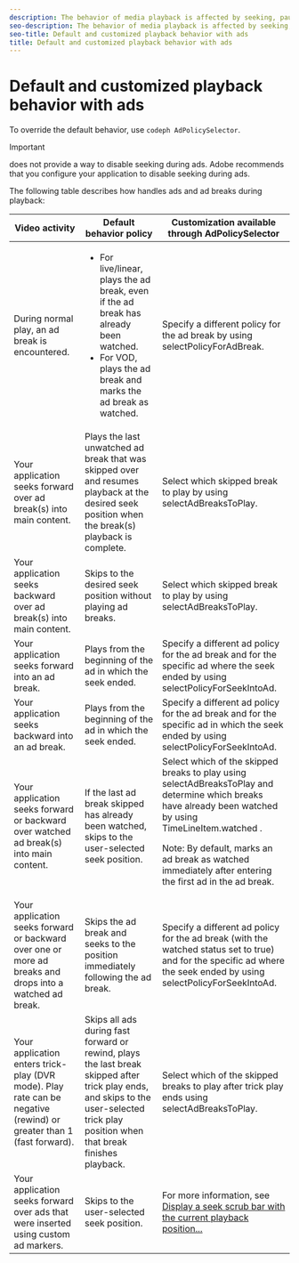```yaml
---
description: The behavior of media playback is affected by seeking, pausing, fast forward or rewind (trick play mode), and the inclusion of advertising.
seo-description: The behavior of media playback is affected by seeking, pausing, fast forward or rewind (trick play mode), and the inclusion of advertising.
seo-title: Default and customized playback behavior with ads
title: Default and customized playback behavior with ads
---
```


# Default and customized playback behavior with ads

To override the default behavior, use `codeph AdPolicySelector`.


>[!IMPORTANT]
>
>does not provide a way to disable seeking during ads. Adobe recommends that you configure your application to disable seeking during ads.

The following table describes how  handles ads and ad breaks during playback:

<table id="table_466538B1C2A646B89EB4F9AA111203BE"> 
 <tgroup cols="3">
  <colspec colnum="1" colname="col1" colwidth="*" />
  <colspec colnum="2" colname="col2" colwidth="*" />
  <colspec colnum="3" colname="col3" colwidth="*" />
  <thead> 
   <tr> 
    <th colname="col1" class="entry">Video activity</th> 
    <th colname="col2" class="entry">Default 
     <ph conkeyref="phrases/primetime-sdk-name" /> behavior policy </th> 
    <th colname="col3" class="entry">Customization available through <span class="codeph">AdPolicySelector</span> </th> 
   </tr>
  </thead> 
  <tbody> 
   <tr> 
    <td colname="col1">During normal play, an ad break is encountered.</td> 
    <td colname="col2"> 
     <ul id="ul_10D2638676EA4ADDA718E61BD4FDC1D2"> 
      <li id="li_D5CC30F063934C738971E2E8AF00C137">For live/linear, plays the ad break, even if the ad break has already been watched.</li> 
      <li id="li_D962C0938DA74186AE99D117E5A74E38">For VOD, plays the ad break and marks the ad break as watched.</li> 
     </ul> </td> 
    <td colname="col3">Specify a different policy for the ad break by using <span class="codeph">selectPolicyForAdBreak</span>. </td> 
   </tr> 
   <tr> 
    <td colname="col1">Your application seeks forward over ad break(s) into main content.</td> 
    <td colname="col2">Plays the last unwatched ad break that was skipped over and resumes playback at the desired seek position when the break(s) playback is complete.</td> 
    <td colname="col3">Select which skipped break to play by using <span class="codeph">selectAdBreaksToPlay</span>. </td> 
   </tr> 
   <tr> 
    <td colname="col1">Your application seeks backward over ad break(s) into main content.</td> 
    <td colname="col2">Skips to the desired seek position without playing ad breaks.</td> 
    <td colname="col3">Select which skipped break to play by using <span class="codeph">selectAdBreaksToPlay</span>.</td> 
   </tr> 
   <tr> 
    <td colname="col1">Your application seeks forward into an ad break.</td> 
    <td colname="col2">Plays from the beginning of the ad in which the seek ended.</td> 
    <td colname="col3">Specify a different ad policy for the ad break and for the specific ad where the seek ended by using <span class="codeph">selectPolicyForSeekIntoAd</span>. </td> 
   </tr> 
   <tr> 
    <td colname="col1">Your application seeks backward into an ad break.</td> 
    <td colname="col2">Plays from the beginning of the ad in which the seek ended.</td> 
    <td colname="col3">Specify a different ad policy for the ad break and for the specific ad in which the seek ended by using <span class="codeph">selectPolicyForSeekIntoAd</span>. </td> 
   </tr> 
   <tr> 
    <td colname="col1">Your application seeks forward or backward over watched ad break(s) into main content.</td> 
    <td colname="col2">If the last ad break skipped has already been watched, skips to the user-selected seek position.</td> 
    <td colname="col3">Select which of the skipped breaks to play using <span class="codeph">selectAdBreaksToPlay</span> and determine which breaks have already been watched by using <span class="codeph">TimeLineItem.watched</span> . <p type="important">Note: By default, 
      <ph conkeyref="phrases/primetime-sdk-name" /> marks an ad break as watched immediately after entering the first ad in the ad break. </p> </td> 
   </tr> 
   <tr> 
    <td colname="col1">Your application seeks forward or backward over one or more ad breaks and drops into a watched ad break.</td> 
    <td colname="col2">Skips the ad break and seeks to the position immediately following the ad break.</td> 
    <td colname="col3">Specify a different ad policy for the ad break (with the watched status set to true) and for the specific ad where the seek ended by using <span class="codeph">selectPolicyForSeekIntoAd</span>. </td> 
   </tr> 
   <tr> 
    <td colname="col1">Your application enters trick-play (DVR mode). Play rate can be negative (rewind) or greater than 1 (fast forward).</td> 
    <td colname="col2">Skips all ads during fast forward or rewind, plays the last break skipped after trick play ends, and skips to the user-selected trick play position when that break finishes playback.</td> 
    <td colname="col3">Select which of the skipped breaks to play after trick play ends using <span class="codeph">selectAdBreaksToPlay</span>. </td> 
   </tr> 
   <tr> 
    <td colname="col1">Your application seeks forward over ads that were inserted using custom ad markers.</td> 
    <td colname="col2">Skips to the user-selected seek position.</td> 
    <td colname="col3">For more information, see <a href="t_psdk_dhls_1.4_ui-seek-scrub-bar-display.xml#display-seek-scrub-bar" format="dita" scope="local">Display a seek scrub bar with the current playback position...</a> </td> 
   </tr> 
  </tbody> 
 </tgroup> 
</table>

